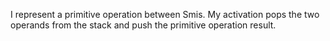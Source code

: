 I represent a primitive operation between Smis. My activation pops the two operands from the stack and push the primitive operation result.
